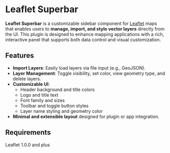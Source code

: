 # Leaflet Superbar

**Leaflet Superbar** is a customizable sidebar component for [Leaflet](https://leafletjs.com/) maps that enables users to **manage, import, and style vector layers** directly from the UI. This plugin is designed to enhance mapping applications with a rich, interactive panel that supports both data control and visual customization.

## Features

- **Import Layers**: Easily load layers via file input (e.g., GeoJSON).
- **Layer Management**: Toggle visibility, set color, view geometry type, and delete layers.
- **Customizable UI**:
  - Header background and title colors
  - Logo and title text
  - Font family and sizes
  - Toolbar and toggle button styles
  - Layer name styling and geometry color
- **Minimal and extensible layout** designed for plugin or app integration.

## Requirements

Leaflet 1.0.0 and plus
